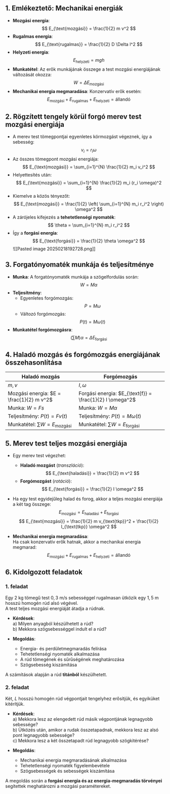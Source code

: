 ## 1. Emlékeztető: Mechanikai energiák  
- **Mozgási energia**:  
  $$
  E_{\text{mozgási}} = \frac{1}{2} m v^2
  $$
- **Rugalmas energia**:  
  $$
  E_{\text{rugalmas}} = \frac{1}{2} D \Delta l^2
  $$
- **Helyzeti energia**:  
  $$
  E_{\text{helyzeti}} = m g h
  $$
- **Munkatétel**: Az erők munkájának összege a test mozgási energiájának változását okozza:  
  $$
  W = \Delta E_{\text{mozgási}}
  $$
- **Mechanikai energia megmaradása**: Konzervatív erők esetén:  
  $$
  E_{\text{mozgási}} + E_{\text{rugalmas}} + E_{\text{helyzeti}} = \text{állandó}
  $$

## 2. Rögzített tengely körül forgó merev test mozgási energiája  
- A merev test tömegpontjai egyenletes körmozgást végeznek, így a sebesség:  
  $$
  v_i = r_i \omega
  $$
- Az összes tömegpont mozgási energiája:  
  $$
  E_{\text{mozgási}} = \sum_{i=1}^{N} \frac{1}{2} m_i v_i^2
  $$
- Helyettesítés után:  
  $$
  E_{\text{mozgási}} = \sum_{i=1}^{N} \frac{1}{2} m_i (r_i \omega)^2
  $$
- Kiemelve a közös tényezőt:  
  $$
  E_{\text{mozgási}} = \frac{1}{2} \left( \sum_{i=1}^{N} m_i r_i^2 \right) \omega^2
  $$
- A zárójeles kifejezés a **tehetetlenségi nyomaték**:  
  $$
  \theta = \sum_{i=1}^{N} m_i r_i^2
  $$
- Így a **forgási energia**:  
  $$
  E_{\text{forgási}} = \frac{1}{2} \theta \omega^2
  $$
![[Pasted image 20250218192728.png]]
## 3. Forgatónyomaték munkája és teljesítménye  
- **Munka**: A forgatónyomaték munkája a szögelfordulás során:  
  $$
  W = M \alpha
  $$
- **Teljesítmény**:  
  - Egyenletes forgómozgás:  
    $$
    P = M \omega
    $$
  - Változó forgómozgás:  
    $$
    P(t) = M \omega (t)
    $$
- **Munkatétel forgómozgásra**:  
  $$
  (\sum M) \alpha = \Delta E_{\text{forgási}}
  $$

## 4. Haladó mozgás és forgómozgás energiájának összehasonlítása  
| Haladó mozgás | Forgómozgás |
|--------------|------------|
| $m, v$ | $I, \omega$ |
| Mozgási energia: $E = \frac{1}{2} m v^2$ | Forgási energia: $E_{\text{f}} = \frac{1}{2} I \omega^2$ |
| Munka: $W = F s$ | Munka: $W = M \alpha$ |
| Teljesítmény: $P(t) = F v (t)$ | Teljesítmény: $P(t) = M \omega (t)$ |
| Munkatétel: $\sum W = E_{\text{mozgási}}$ | Munkatétel: $\sum W = E_{\text{forgási}}$ |

## 5. Merev test teljes mozgási energiája  
- Egy merev test végezhet:  
  - **Haladó mozgást** (*transzláció*):  
    $$
    E_{\text{haladási}} = \frac{1}{2} m v^2
    $$
  - **Forgómozgást** (*rotáció*):  
    $$
    E_{\text{forgási}} = \frac{1}{2} I \omega^2
    $$
- Ha egy test egyidejűleg halad és forog, akkor a teljes mozgási energiája a két tag összege:  
  $$
  E_{\text{mozgási}} = E_{\text{haladási}} + E_{\text{forgási}}
  $$
  $$
  E_{\text{mozgási}} = \frac{1}{2} m v_{\text{tkp}}^2 + \frac{1}{2} I_{\text{tkp}} \omega^2
  $$

- **Mechanikai energia megmaradása**:  
  Ha csak konzervatív erők hatnak, akkor a mechanikai energia megmarad:  
  $$
  E_{\text{mozgási}} + E_{\text{rugalmas}} + E_{\text{helyzeti}} = \text{állandó}
  $$

## 6. Kidolgozott feladatok  
### 1. feladat  
Egy $2$ kg tömegű test $0,3$ m/s sebességgel rugalmasan ütközik egy $1,5$ m hosszú homogén rúd alsó végével.  
A test teljes mozgási energiáját átadja a rúdnak.  

- **Kérdések**:  
  a) Milyen anyagból készülhetett a rúd?  
  b) Mekkora szögsebességgel indult el a rúd?

- **Megoldás**:  
  - Energia- és perdületmegmaradás felírása  
  - Tehetetlenségi nyomaték alkalmazása  
  - A rúd tömegének és sűrűségének meghatározása  
  - Szögsebesség kiszámítása  

A számítások alapján a rúd **titánból** készülhetett.

### 2. feladat  
Két, $L$ hosszú homogén rúd végpontjait tengelyhez erősítjük, és egyiküket kitérítjük.  

- **Kérdések**:  
  a) Mekkora lesz az elengedett rúd másik végpontjának legnagyobb sebessége?  
  b) Ütközés után, amikor a rudak összetapadnak, mekkora lesz az alsó pont legnagyobb sebessége?  
  c) Mekkora lesz a két összetapadt rúd legnagyobb szögkitérése?

- **Megoldás**:  
  - Mechanikai energia megmaradásának alkalmazása  
  - Tehetetlenségi nyomaték figyelembevétele  
  - Szögsebességek és sebességek kiszámítása  

A megoldás során a **forgási energia és az energia-megmaradás törvényei** segítettek meghatározni a mozgási paramétereket.